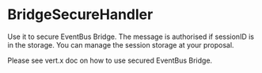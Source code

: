 # BridgeSecureHandler

Use it to secure EventBus Bridge. The message is authorised if sessionID
is in the storage. You can manage the session storage at your proposal.

Please see vert.x doc on how to use secured EventBus Bridge.